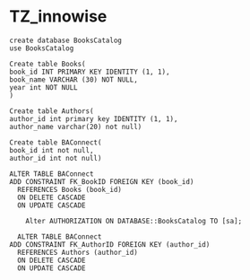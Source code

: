 # TZ_innowise
    create database BooksCatalog
    use BooksCatalog

    Create table Books(
    book_id INT PRIMARY KEY IDENTITY (1, 1),
    book_name VARCHAR (30) NOT NULL,
    year int NOT NULL
    )

    Create table Authors(
    author_id int primary key IDENTITY (1, 1),
    author_name varchar(20) not null)

    Create table BAConnect(
    book_id int not null,
    author_id int not null)

    ALTER TABLE BAConnect
    ADD CONSTRAINT FK_BookID FOREIGN KEY (book_id)
      REFERENCES Books (book_id)
      ON DELETE CASCADE
      ON UPDATE CASCADE
     
        Alter AUTHORIZATION ON DATABASE::BooksCatalog TO [sa];
      
      ALTER TABLE BAConnect
    ADD CONSTRAINT FK_AuthorID FOREIGN KEY (author_id)
      REFERENCES Authors (author_id)
      ON DELETE CASCADE
      ON UPDATE CASCADE
